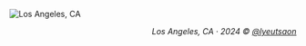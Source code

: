 ![Los Angeles, CA](https://ghproxy.net/https://raw.githubusercontent.com/ryusoh/host/master/archive/personal/DSCF5407-2.jpg)

<div align="right"><em>Los Angeles, CA &middot; 2024 © <a href="https://instagram.com/lyeutsaon" target="_blank" rel="noopener noreferrer">@lyeutsaon</a></em></div>
